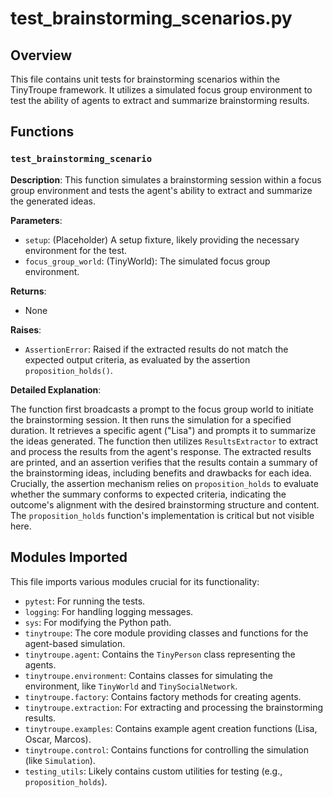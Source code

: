 # test_brainstorming_scenarios.py

## Overview

This file contains unit tests for brainstorming scenarios within the TinyTroupe framework.  It utilizes a simulated focus group environment to test the ability of agents to extract and summarize brainstorming results.

## Functions

### `test_brainstorming_scenario`

**Description**: This function simulates a brainstorming session within a focus group environment and tests the agent's ability to extract and summarize the generated ideas.

**Parameters**:

- `setup`:  (Placeholder) A setup fixture, likely providing the necessary environment for the test.
- `focus_group_world`: (TinyWorld): The simulated focus group environment.


**Returns**:

-  None

**Raises**:

- `AssertionError`: Raised if the extracted results do not match the expected output criteria, as evaluated by the assertion `proposition_holds()`.


**Detailed Explanation**:

The function first broadcasts a prompt to the focus group world to initiate the brainstorming session. It then runs the simulation for a specified duration.  It retrieves a specific agent ("Lisa") and prompts it to summarize the ideas generated. The function then utilizes `ResultsExtractor` to extract and process the results from the agent's response. The extracted results are printed, and an assertion verifies that the results contain a summary of the brainstorming ideas, including benefits and drawbacks for each idea.  Crucially, the assertion mechanism relies on `proposition_holds` to evaluate whether the summary conforms to expected criteria, indicating the outcome's alignment with the desired brainstorming structure and content. The `proposition_holds` function's implementation is critical but not visible here.


## Modules Imported

This file imports various modules crucial for its functionality:


- `pytest`: For running the tests.
- `logging`: For handling logging messages.
- `sys`: For modifying the Python path.
- `tinytroupe`: The core module providing classes and functions for the agent-based simulation.
- `tinytroupe.agent`: Contains the `TinyPerson` class representing the agents.
- `tinytroupe.environment`: Contains classes for simulating the environment, like `TinyWorld` and `TinySocialNetwork`.
- `tinytroupe.factory`: Contains factory methods for creating agents.
- `tinytroupe.extraction`: For extracting and processing the brainstorming results.
- `tinytroupe.examples`: Contains example agent creation functions (Lisa, Oscar, Marcos).
- `tinytroupe.control`: Contains functions for controlling the simulation (like `Simulation`).
- `testing_utils`: Likely contains custom utilities for testing (e.g., `proposition_holds`).